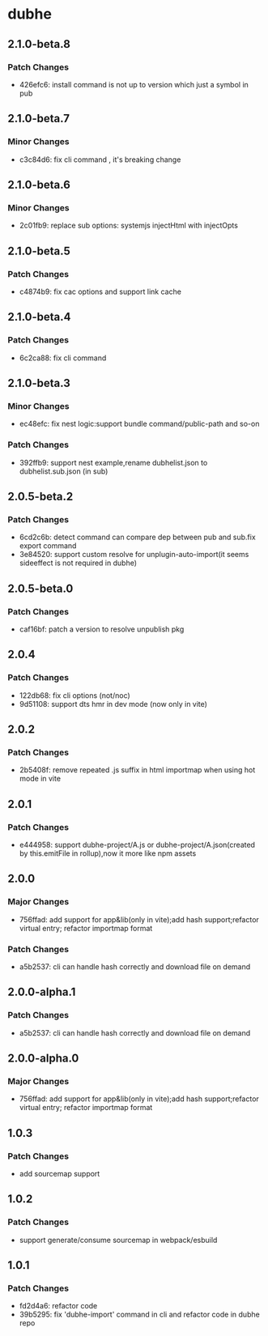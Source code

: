 # dubhe

## 2.1.0-beta.8

### Patch Changes

- 426efc6: install command is not up to version which just a symbol in pub

## 2.1.0-beta.7

### Minor Changes

- c3c84d6: fix cli command , it's breaking change

## 2.1.0-beta.6

### Minor Changes

- 2c01fb9: replace sub options: systemjs injectHtml with injectOpts

## 2.1.0-beta.5

### Patch Changes

- c4874b9: fix cac options and support link cache

## 2.1.0-beta.4

### Patch Changes

- 6c2ca88: fix cli command

## 2.1.0-beta.3

### Minor Changes

- ec48efc: fix nest logic:support bundle command/public-path and so-on

### Patch Changes

- 392ffb9: support nest example,rename dubhelist.json to dubhelist.sub.json (in sub)

## 2.0.5-beta.2

### Patch Changes

- 6cd2c6b: detect command can compare dep between pub and sub.fix export command
- 3e84520: support custom resolve for unplugin-auto-import(it seems sideeffect is not required in dubhe)

## 2.0.5-beta.0

### Patch Changes

- caf16bf: patch a version to resolve unpublish pkg

## 2.0.4

### Patch Changes

- 122db68: fix cli options (not/noc)
- 9d51108: support dts hmr in dev mode (now only in vite)

## 2.0.2

### Patch Changes

- 2b5408f: remove repeated .js suffix in html importmap when using hot mode in vite

## 2.0.1

### Patch Changes

- e444958: support dubhe-project/A.js or dubhe-project/A.json(created by this.emitFile in rollup),now it more like npm assets

## 2.0.0

### Major Changes

- 756ffad: add support for app&lib(only in vite);add hash support;refactor virtual entry; refactor importmap format

### Patch Changes

- a5b2537: cli can handle hash correctly and download file on demand

## 2.0.0-alpha.1

### Patch Changes

- a5b2537: cli can handle hash correctly and download file on demand

## 2.0.0-alpha.0

### Major Changes

- 756ffad: add support for app&lib(only in vite);add hash support;refactor virtual entry; refactor importmap format

## 1.0.3

### Patch Changes

- add sourcemap support

## 1.0.2

### Patch Changes

- support generate/consume sourcemap in webpack/esbuild

## 1.0.1

### Patch Changes

- fd2d4a6: refactor code
- 39b5295: fix 'dubhe-import' command in cli and refactor code in dubhe repo
